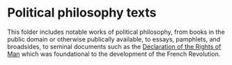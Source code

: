 # Political philosophy texts

This folder includes notable works of political philosophy, from books in the public domain or otherwise publically available, to essays, pamphlets, and broadsides, to seminal documents such as the [Declaration of the Rights of Man](https://github.com/doctorparadox/historical-texts/blob/master/political-philosophy/declaration_of_the_rights_of_man.md) which was foundational to the development of the French Revolution.
